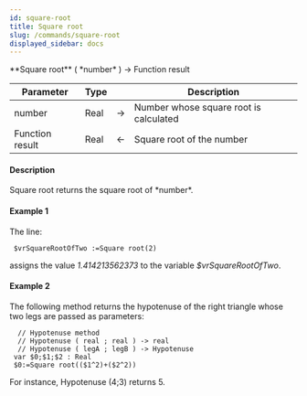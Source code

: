 ```yaml
---
id: square-root
title: Square root
slug: /commands/square-root
displayed_sidebar: docs
---
```


<!--REF #_command_.Square root.Syntax-->**Square root** ( *number* ) -> Function result<!-- END REF-->
<!--REF #_command_.Square root.Params-->
| Parameter | Type |  | Description |
| --- | --- | --- | --- |
| number | Real | &srarr; | Number whose square root is calculated |
| Function result | Real | &larr; | Square root of the number |

<!-- END REF-->

#### Description 

<!--REF #_command_.Square root.Summary-->Square root returns the square root of *number*.<!-- END REF-->

#### Example 1 

The line:

```4d
 $vrSquareRootOfTwo :=Square root(2)
```

assigns the value *1.414213562373* to the variable *$vrSquareRootOfTwo*.

#### Example 2 

The following method returns the hypotenuse of the right triangle whose two legs are passed as parameters:

```4d
  // Hypotenuse method
  // Hypotenuse ( real ; real ) -> real
  // Hypotenuse ( legA ; legB ) -> Hypotenuse
 var $0;$1;$2 : Real
 $0:=Square root(($1^2)+($2^2))
```

For instance, Hypotenuse (4;3) returns 5.

